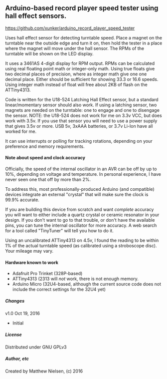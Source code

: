 ## Arduino-based record player speed tester using hall effect sensors.

https://github.com/xunker/arduino_record_player_speed_tester

Uses hall effect sensor for detecting turntable speed. Place a magnet on the
turntable near the outside edge and turn it on, then hold the tester in a place
where the magnet will move under the hall sensor. The RPMs of the turntable will
be shown on the LED display.

It uses a 3461AS 4-digit display for RPM output. RPMs can be calculated using
real floating point math or integer-only math. Using true floats give two
decimal places of precision, where as integer math give one one decimal place.
Either should be sufficient for showing 33.3 or 16.6 speeds. Using integer
math instead of float will free about 2KB of flash on the ATTiny4313.

Code is written for the U18-524 Latching Hall Effect sensor, but a standard
linear/momentary sensor should also work. If using a latching sensor, two
magnets are needed on the turntable: one to engage and one to disengage the
sensor. NOTE: the U18-524 does not work for me on 3.3v VCC, but does work with
3.5v. If you use that sensor you will need to use a power supply that gives 3.5v
or more. USB 5v, 3xAAA batteries, or 3.7v Li-Ion have all worked for me.

It can use interrupts or polling for tracking rotations, depending on your
preference and memory requirements.

#### Note about speed and clock accuracy

Officially, the speed of the internal oscillator in an AVR can be off by up to
10%, depending on voltage and temperature. In personal experience, I have never
seen one that off by more than 2%.

To address this, most professionally-produced Arduino (and compatible) devices
integrate an external "crystal" that will make sure the clock is 99.9% accurate.

If you are building this device from scratch and want *complete* accuracy you
will want to either include a quartz crystal or ceramic resonator in your
design. If you don't want to go to that trouble, or don't have the available
pins, you can tune the internal oscillator for more accuracy. A web search for
a tool called "TinyTuner" will tell you how to do it.

Using an uncalibrated ATTiny4313 on 4.5v, I found the reading to be within 1%
of the actual turntable speed (as calibrated using a stroboscope disc). Your
mileage may vary.

#### Hardware known to work

* Adafruit Pro Trinket (328P-based)
* ATTiny4313 (2313 will *not* work, there is not enough memory.
* Arduino Micro (32U4-based, although the current source code does not include the correct settings for the 32U4 yet)

##### Changes

v1.0 Oct 19, 2016
  * Initial

##### License

Distributed under GNU GPLv3

##### Author, etc

Created by Matthew Nielsen, (c) 2016
